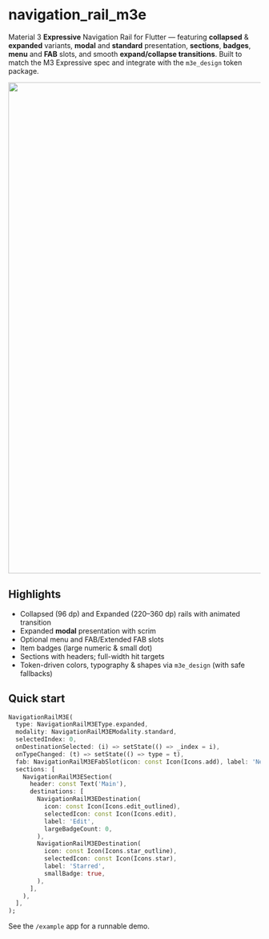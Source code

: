 # navigation_rail_m3e

Material 3 **Expressive** Navigation Rail for Flutter — featuring **collapsed** & **expanded** variants,
**modal** and **standard** presentation, **sections**, **badges**, **menu** and **FAB** slots, and smooth
**expand/collapse transitions**. Built to match the M3 Expressive spec and integrate with the `m3e_design`
token package.

<img src="https://raw.githubusercontent.com/EmilyMonestone/material_3_expressive/main/.github/images/nav_rail_m3e_cover.png" width="980"/>

## Highlights

- Collapsed (96 dp) and Expanded (220–360 dp) rails with animated transition
- Expanded **modal** presentation with scrim
- Optional menu and FAB/Extended FAB slots
- Item badges (large numeric & small dot)
- Sections with headers; full-width hit targets
- Token-driven colors, typography & shapes via `m3e_design` (with safe fallbacks)

## Quick start

```dart
NavigationRailM3E(
  type: NavigationRailM3EType.expanded,
  modality: NavigationRailM3EModality.standard,
  selectedIndex: 0,
  onDestinationSelected: (i) => setState(() => _index = i),
  onTypeChanged: (t) => setState(() => type = t),
  fab: NavigationRailM3EFabSlot(icon: const Icon(Icons.add), label: 'New', onPressed: () {}),
  sections: [
    NavigationRailM3ESection(
      header: const Text('Main'),
      destinations: [
        NavigationRailM3EDestination(
          icon: const Icon(Icons.edit_outlined),
          selectedIcon: const Icon(Icons.edit),
          label: 'Edit',
          largeBadgeCount: 0,
        ),
        NavigationRailM3EDestination(
          icon: const Icon(Icons.star_outline),
          selectedIcon: const Icon(Icons.star),
          label: 'Starred',
          smallBadge: true,
        ),
      ],
    ),
  ],
);
```

See the `/example` app for a runnable demo.